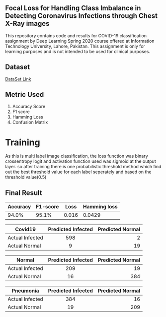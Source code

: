 ## Focal Loss for Handling Class Imbalance in Detecting Coronavirus Infections through Chest X-Ray images

This repository contains code and results for COVID-19 classification assignment by Deep Learning Spring 2020 course offered at Information Technology University, Lahore, Pakistan. This assignment is only for learning purposes and is not intended to be used for clinical purposes. 

## Dataset

[DataSet Link](https://drive.google.com/file/d/1eytbwaLQBv12psV8I-aMkIli9N3bf8nO/view?usp=sharing)

## Metric Used

1. Accuracy Score 
2. F1 score
3. Hamming Loss
4. Confusion Matrix


# Training

As this is multi label image classification, the loss function was  binary crossentropy logit and activation function used was sigmoid at the  output layer. so after training there is one probabilistic threshold method which  find out the best threshold value for each label seperately and based on the threshold value(0.5)



## Final Result

Accuracy| F1-score| Loss| Hamming loss
----------|-----------| -----------| -----------
94.0%| 95.1%| 0.016| 0.0429


| Covid19 |Predicted Infected        | Predicted Normal  |
| ------------- |:-------------:| -----:|
| Actual Infected      | 598 | 2 |
| Actual Normal      | 9      |   19 |

| Normal |Predicted Infected        | Predicted Normal  |
| ------------- |:-------------:| -----:|
| Actual Infected      | 209 | 19 |
| Actual Normal      | 16      |   384 |

| Pneumonia |Predicted Infected        | Predicted Normal  |
| ------------- |:-------------:| -----:|
| Actual Infected      | 384 | 16 |
| Actual Normal      | 19      |   209 |



